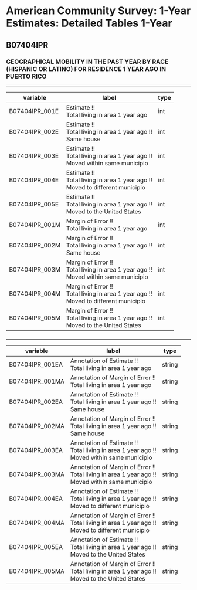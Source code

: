 # American Community Survey: 1-Year Estimates: Detailed Tables 1-Year

## B07404IPR

### GEOGRAPHICAL MOBILITY IN THE PAST YEAR BY RACE (HISPANIC OR LATINO) FOR RESIDENCE 1 YEAR AGO IN PUERTO RICO

___

| variable | label | type |
| ----- | ----- | ----- |
| B07404IPR_001E | Estimate !!<br>Total living in area 1 year ago | int |
| B07404IPR_002E | Estimate !!<br>Total living in area 1 year ago !!<br>Same house | int |
| B07404IPR_003E | Estimate !!<br>Total living in area 1 year ago !!<br>Moved within same municipio | int |
| B07404IPR_004E | Estimate !!<br>Total living in area 1 year ago !!<br>Moved to different municipio | int |
| B07404IPR_005E | Estimate !!<br>Total living in area 1 year ago !!<br>Moved to the United States | int |
| B07404IPR_001M | Margin of Error !!<br>Total living in area 1 year ago | int |
| B07404IPR_002M | Margin of Error !!<br>Total living in area 1 year ago !!<br>Same house | int |
| B07404IPR_003M | Margin of Error !!<br>Total living in area 1 year ago !!<br>Moved within same municipio | int |
| B07404IPR_004M | Margin of Error !!<br>Total living in area 1 year ago !!<br>Moved to different municipio | int |
| B07404IPR_005M | Margin of Error !!<br>Total living in area 1 year ago !!<br>Moved to the United States | int |
### 

___

| variable | label | type |
| ----- | ----- | ----- |
| B07404IPR_001EA | Annotation of Estimate !!<br>Total living in area 1 year ago | string |
| B07404IPR_001MA | Annotation of Margin of Error !!<br>Total living in area 1 year ago | string |
| B07404IPR_002EA | Annotation of Estimate !!<br>Total living in area 1 year ago !!<br>Same house | string |
| B07404IPR_002MA | Annotation of Margin of Error !!<br>Total living in area 1 year ago !!<br>Same house | string |
| B07404IPR_003EA | Annotation of Estimate !!<br>Total living in area 1 year ago !!<br>Moved within same municipio | string |
| B07404IPR_003MA | Annotation of Margin of Error !!<br>Total living in area 1 year ago !!<br>Moved within same municipio | string |
| B07404IPR_004EA | Annotation of Estimate !!<br>Total living in area 1 year ago !!<br>Moved to different municipio | string |
| B07404IPR_004MA | Annotation of Margin of Error !!<br>Total living in area 1 year ago !!<br>Moved to different municipio | string |
| B07404IPR_005EA | Annotation of Estimate !!<br>Total living in area 1 year ago !!<br>Moved to the United States | string |
| B07404IPR_005MA | Annotation of Margin of Error !!<br>Total living in area 1 year ago !!<br>Moved to the United States | string |

